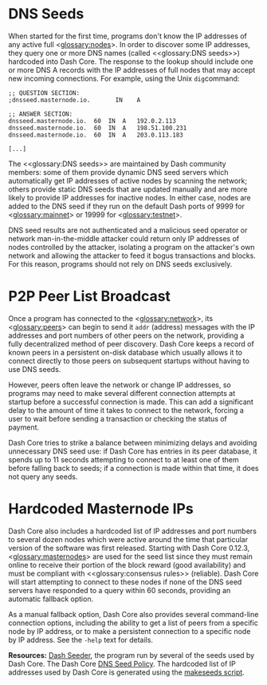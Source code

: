# DNS Seeds

When started for the first time, programs don't know the IP addresses of any active full <<glossary:nodes>>. In order to discover some IP addresses, they query one or more DNS names (called <<glossary:DNS seeds>>) hardcoded into Dash Core. The response to the lookup should include one or more DNS A records with the IP addresses of full nodes that may accept new incoming connections. For example, using the Unix `dig`command:

```
;; QUESTION SECTION:
;dnsseed.masternode.io.		  IN	A

;; ANSWER SECTION:
dnsseed.masternode.io.	60	IN	A	192.0.2.113
dnsseed.masternode.io.	60	IN	A	198.51.100.231
dnsseed.masternode.io.	60	IN	A	203.0.113.183

[...]
```

The <<glossary:DNS seeds>> are maintained by Dash community members: some of them provide dynamic DNS seed servers which automatically get IP addresses of active nodes by scanning the network; others provide static DNS seeds that are updated manually and are more likely to provide IP addresses for inactive nodes. In either case, nodes are added to the DNS seed if they run on the default Dash ports of 9999 for <<glossary:mainnet>> or 19999 for <<glossary:testnet>>.

DNS seed results are not authenticated and a malicious seed operator or network man-in-the-middle attacker could return only IP addresses of nodes controlled by the attacker, isolating a program on the attacker's own network and allowing the attacker to feed it bogus transactions and blocks. For this reason, programs should not rely on DNS seeds exclusively.

# P2P Peer List Broadcast

Once a program has connected to the <<glossary:network>>, its <<glossary:peers>> can begin to send it `addr` (address) messages with the IP addresses and port numbers of other peers on the network, providing a fully decentralized method of peer discovery. Dash Core keeps a record of known peers in a persistent on-disk database which usually allows it to connect directly to those peers on subsequent startups without having to use DNS seeds.

However, peers often leave the network or change IP addresses, so programs may need to make several different connection attempts at startup before a successful connection is made. This can add a significant delay to the amount of time it takes to connect to the network, forcing a user to wait before sending a transaction or checking the status of payment.

Dash Core tries to strike a balance between minimizing delays and avoiding unnecessary DNS seed use: if Dash Core has entries in its peer database, it spends up to 11 seconds attempting to connect to at least one of them before falling back to seeds; if a connection is made within that time, it does not query any seeds.

# Hardcoded Masternode IPs

Dash Core also includes a hardcoded list of IP addresses and port numbers to several dozen nodes which were active around the time that particular version of the software was first released. Starting with Dash Core 0.12.3, <<glossary:masternodes>> are used for the seed list since they must remain online to receive their portion of the block reward (good availability) and must be compliant with <<glossary:consensus rules>> (reliable). Dash Core will start attempting to connect to these nodes if none of the DNS seed servers have responded to a query within 60 seconds, providing an automatic fallback option.

As a manual fallback option, Dash Core also provides several command-line connection options, including the ability to get a list of peers from a specific node by IP address, or to make a persistent connection to a specific node by IP address.  See the `-help` text for details.

**Resources:** [Dash Seeder](https://github.com/nightlydash/dash-seeder/tree/master), the program run by several of the seeds used by Dash Core. The Dash Core [DNS Seed Policy](https://github.com/dashpay/dash/blob/master/doc/dnsseed-policy.md). The hardcoded list of IP addresses used by Dash Core is generated using the [makeseeds script](https://github.com/dashpay/dash/tree/master/contrib/seeds).